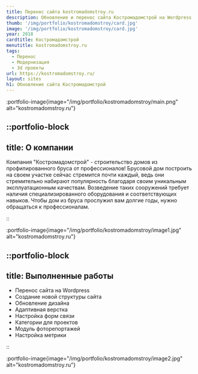 ```yaml
---
title: Перенос сайта kostromadomstroy.ru
description: Обновление и перенос сайта Костромадомстрой на Wordpress
thumb: '/img/portfolio/kostromadomstroy/card.jpg'
image: '/img/portfolio/kostromadomstroy/card.jpg'
year: 2018
cardtitle: Костромадомстрой
menutitle: kostromadomstroy.ru
tags:
  - Перенос
  - Модернизация
  - 3d проекты
url: https://kostromadomstroy.ru/
layout: sites
h1: Обновление сайта Костромадомстрой
---
```



:portfolio-image{image="/img/portfolio/kostromadomstroy/main.png" alt="kostromadomstroy.ru"}

::portfolio-block
---
title: О компании
---
Компания "Костромадомстрой" - строительство домов из профилированного бруса от профессионалов!
Брусовой дом построить на своем участке сейчас стремится почти каждый, ведь они стремительно набирают популярность
благодаря своим уникальным эксплуатационным качествам. Возведение таких сооружений требует наличия специализированного
оборудования и соответствующих навыков. Чтобы дом из бруса прослужил вам долгие годы, нужно обращаться к профессионалам.

::

:portfolio-image{image="/img/portfolio/kostromadomstroy/image1.jpg" alt="kostromadomstroy.ru"}

::portfolio-block
---
title: Выполненные работы
---

- Перенос сайта на Wordpress
- Создание новой структуры сайта
- Обновление дизайна
- Адаптивная верстка
- Настройка форм связи
- Категории для проектов
- Модуль фоторепортажей
- Настройка метрики

::

:portfolio-image{image="/img/portfolio/kostromadomstroy/image2.jpg" alt="kostromadomstroy.ru"}